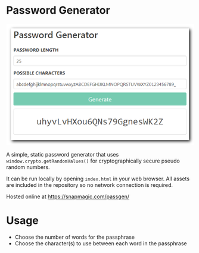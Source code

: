 # Password Generator

![](assets/password-generator.png)

A simple, static password generator that uses `window.crypto.getRandomValues()` for cryptographically secure pseudo random numbers.

It can be run locally by opening `index.html` in your web browser. All assets are included in the repository so no network connection is required.

Hosted online at https://snapmagic.com/passgen/

# Usage

* Choose the number of words for the passphrase
* Choose the character(s) to use between each word in the passphrase

